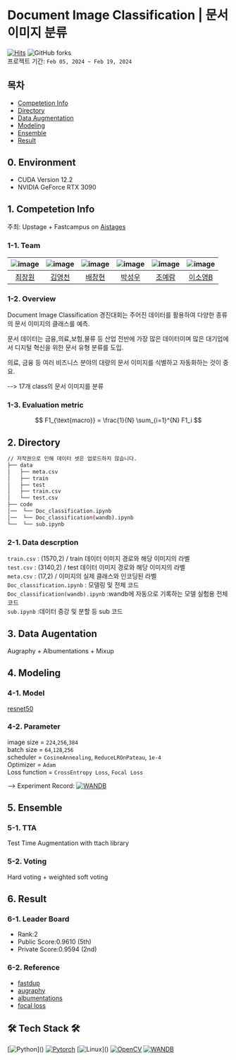 # Document Image Classification | 문서 이미지 분류
[![Hits](https://hits.seeyoufarm.com/api/count/incr/badge.svg?url=https%3A%2F%2Fgithub.com%2FBae-ChangHyun%2FDocument-Image-Classification&count_bg=%233D51C8&title_bg=%23555555&icon=github.svg&icon_color=%23E7E7E7&title=hits&edge_flat=false)](https://hits.seeyoufarm.com)
![GitHub forks](https://img.shields.io/github/forks/Bae-ChangHyun/Document-Image-Classification)<br>
프로젝트 기간: `Feb 05, 2024 ~ Feb 19, 2024`

## 목차
 - [Competetion Info](#1-competetion-info)
 - [Directory](#2-directory)
 - [Data Augmentation](#3-data-augentation)
 - [Modeling](#4-modeling)
 - [Ensemble](#5-ensemble)
 - [Result](#6-result)

## 0. Environment
- CUDA Version 12.2 
- NVIDIA GeForce RTX 3090

## 1. Competetion Info

주최: Upstage + Fastcampus on [Aistages](https://stages.ai/)

### 1-1. Team

|![image](https://github.com/UpstageAILab/upstage-cv-classification-cv5/assets/96022213/9233ab6e-25d5-4c16-8dd4-97a7b8535baf) |![image](https://github.com/UpstageAILab/upstage-cv-classification-cv5/assets/96022213/e7394268-0f94-4468-8cf5-3cf67e4edd07) | ![image](https://github.com/UpstageAILab/upstage-cv-classification-cv5/assets/96022213/9c75cbd9-f409-4fdd-a5c3-dec082ade3bf) | ![image](https://github.com/UpstageAILab/upstage-cv-classification-cv5/assets/96022213/388eac05-7cd9-4688-8a87-5b6b742715cf) |![image](https://github.com/UpstageAILab/upstage-cv-classification-cv5/assets/96022213/48dd674c-ab93-48d1-9e05-e7e8e402597c) |![image](https://github.com/UpstageAILab/upstage-cv-classification-cv5/assets/96022213/0a524747-a854-4eee-95b6-108c84514df8) |
| :--------------------------------------------------------------: | :--------------------------------------------------------------: | :--------------------------------------------------------------: | :--------------------------------------------------------------: | :--------------------------------------------------------------: | :--------------------------------------------------------------: |
|            [최장원](https://github.com/Jangonechoi)             |            [김영천](https://github.com/dudcjs2779)             |            [배창현](https://github.com/Bae-ChangHyun)             |            [박성우](https://github.com/UpstageAILab)             |            [조예람](https://github.com/huB-ram)             |            [이소영B](https://github.com/UpstageAILab)             |

### 1-2. Overview

Document Image Classification 경진대회는 주어진 데이터를 활용하여 다양한 종류의 문서 이미지의 클래스를 예측.

문서 데이터는 금융,의료,보험,물류 등 산업 전반에 가장 많은 데이터이며 많은 대기업에서 디지털 혁신을 위한 문서 유형 분류를 도입.

의료, 금융 등 여러 비즈니스 분야의 대량의 문서 이미지를 식별하고 자동화하는 것이 중요.

--> 17개 class의 문서 이미지를 분류

### 1-3. Evaluation metric

$$ F1_{\text{macro}} = \frac{1}{N} \sum_{i=1}^{N} F1_i $$

## 2. Directory

```bash
// 저작권으로 인해 데이터 셋은 업로드하지 않습니다.
├── data                    
│   ├── meta.csv
│   ├── train
│   ├── test
│   ├── train.csv
│   └── test.csv
├── code
│──  └── Doc_classification.ipynb
│──  └── Doc_classification(wandb).ipynb
└──  └── sub.ipynb
```

### 2-1. Data descrption

`train.csv`
: (1570,2) / train 데이터 이미지 경로와 해당 이미지의 라벨<br>
`test.csv`
: (3140,2) / test 데이터 이미지 경로와 해당 이미지의 라벨 <br>
`meta.csv`
: (17,2) / 이미지의 실제 클래스와 인코딩된 라벨 <br>
`Doc_classification.ipynb`
: 모델링 및 전체 코드 <br>
`Doc_classification(wandb).ipynb`
:wandb에 자동으로 기록하는 모델 실험용 전체 코드 <br>
`sub.ipynb`
:데이터 증강 및 분할 등 sub 코드 <br>

## 3. Data Augentation

Augraphy + Albumentations + Mixup
 
## 4. Modeling

### 4-1. Model
[resnet50](https://huggingface.co/docs/timm/models/resnet)

### 4-2. Parameter
image size = `224`,`256`,`384` <br>
batch size = `64`,`128`,`256`  <br>
scheduler = `CosineAnnealing`, `ReduceLROnPateau`, `1e-4` <br>
Optimizer = `Adam` <br>
Loss function = `CrossEntropy Loss`, `Focal Loss` <br>

--> Experiment Record: [![WANDB](https://img.shields.io/badge/WANDB-#FFBE00?style=for-the-badge&logo=weightsandbiases&logoColor=black)](https://wandb.ai/bae951753/Docs%20Image%20Classifications?workspace=user-bae951753)

## 5. Ensemble

### 5-1. TTA
Test Time Augmentation with ttach library

### 5-2. Voting
Hard voting + weighted soft voting

## 6. Result

### 6-1. Leader Board
- Rank:2
- Public Score:0.9610 (5th)
- Private Score:0.9594 (2nd)

### 6-2. Reference
- [fastdup](https://github.com/visual-layer/fastdup)
- [augraphy](https://github.com/sparkfish/augraphy)
- [albumentations](https://github.com/albumentations-team/albumentations)
- [focal loss](https://github.com/mathiaszinnen/focal_loss_torch)

## 🛠 Tech Stack 🛠
[![Python](https://img.shields.io/badge/Python-3776AB?style=for-the-badge&logo=Python&logoColor=white")]()
[![Pytorch](https://img.shields.io/badge/PyTorch-EE4C2C?style=for-the-badge&logo=PyTorch&logoColor=white)]()
[![Linux](https://img.shields.io/badge/linux-FCC624?style=for-the-badge&logo=linux&logoColor=black")]()
[![OpenCV](https://img.shields.io/badge/opencv-5C3EE8?style=for-the-badge&logo=opencv&logoColor=black)]()
[![WANDB](https://img.shields.io/badge/WANDB-#FFBE00?style=for-the-badge&logo=weightsandbiases&logoColor=black)]()